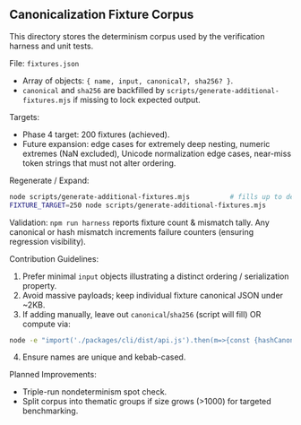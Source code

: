 ## Canonicalization Fixture Corpus

This directory stores the determinism corpus used by the verification harness and unit tests.

File: `fixtures.json`
- Array of objects: `{ name, input, canonical?, sha256? }`.
- `canonical` and `sha256` are backfilled by `scripts/generate-additional-fixtures.mjs` if missing to lock expected output.

Targets:
- Phase 4 target: 200 fixtures (achieved).
- Future expansion: edge cases for extremely deep nesting, numeric extremes (NaN excluded), Unicode normalization edge cases, near-miss token strings that must not alter ordering.

Regenerate / Expand:
```bash
node scripts/generate-additional-fixtures.mjs          # fills up to default target (200)
FIXTURE_TARGET=250 node scripts/generate-additional-fixtures.mjs
```

Validation:
`npm run harness` reports fixture count & mismatch tally. Any canonical or hash mismatch increments failure counters (ensuring regression visibility).

Contribution Guidelines:
1. Prefer minimal `input` objects illustrating a distinct ordering / serialization property.
2. Avoid massive payloads; keep individual fixture canonical JSON under ~2KB.
3. If adding manually, leave out `canonical`/`sha256` (script will fill) OR compute via:
```bash
node -e "import('./packages/cli/dist/api.js').then(m=>{const {hashCanonical}=m;const f=JSON.parse(process.argv[1]);console.log(hashCanonical(f));});" '{"b":2,"a":1}'
```
4. Ensure names are unique and kebab-cased.

Planned Improvements:
- Triple-run nondeterminism spot check.
- Split corpus into thematic groups if size grows (>1000) for targeted benchmarking.
